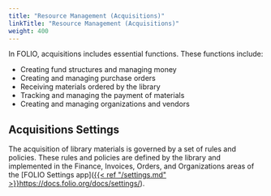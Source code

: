 ```yaml
---
title: "Resource Management (Acquisitions)"
linkTitle: "Resource Management (Acquisitions)"
weight: 400
---
```


In FOLIO, acquisitions includes essential functions. These functions include:

*   Creating fund structures and managing money
*   Creating and managing purchase orders
*   Receiving materials ordered by the library
*   Tracking and managing the payment of materials
*   Creating and managing organizations and vendors


## Acquisitions Settings

The acquisition of library materials is governed by a set of rules and policies. These rules and policies are defined by the library and implemented in the Finance, Invoices, Orders, and Organizations areas of the [FOLIO Settings app]([{{< ref "/settings.md" >}}](https://docs.folio.org/docs/settings/)https://docs.folio.org/docs/settings/).
